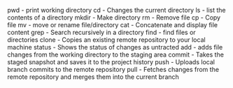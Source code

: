 pwd - print working directory
cd - Changes the current directory
ls -  list the contents of a directory
mkdir - Make directory
rm - Remove file
cp - Copy file
mv - move or rename file/directory
cat - Concatenate and display file content
grep - Search recursively in a directory
find - find files or directories
clone - Copies an existing remote repository to your local machine
status - Shows the status of changes as untracted 
add - adds file changes from the working directory to the staging area
commit - Takes the staged snapshot and saves it to the project history
push - Uploads local branch commits to the remote repository
pull - Fetches changes from the remote repository and merges them into the current branch
